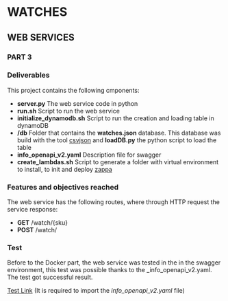 # WATCHES
## WEB SERVICES
### PART 3
### Deliverables
This project contains the following cmponents:
* **server.py** The web service code in python
* **run.sh** Script to run the web service 
* **initialize_dynamodb.sh** Script to run the creation and loading table in dynamoDB
* **/db** Folder that contains the **watches.json** database. This database was build with the tool [csvjson](https://www.csvjson.com/sql2json) 
and **loadDB.py** the python script to load the table 
* **info_openapi_v2.yaml** Description file for swagger
* **create_lambdas.sh** Script to generate a folder with virtual environment to install, to init and deploy [zappa](https://github.com/Miserlou/Zappa)

### Features and objectives reached
The web service has the following routes, where through HTTP request the service response:
* **GET** /watch/{sku}
* **POST** /watch/

### Test
Before to the Docker part, the web service was tested in the in the swagger environment, this test was possible thanks to the _info_openapi_v2.yaml. The test got successful result.

[Test Link](https://editor.swagger.io/) (It is required to import the _info_openapi_v2.yaml_ file)